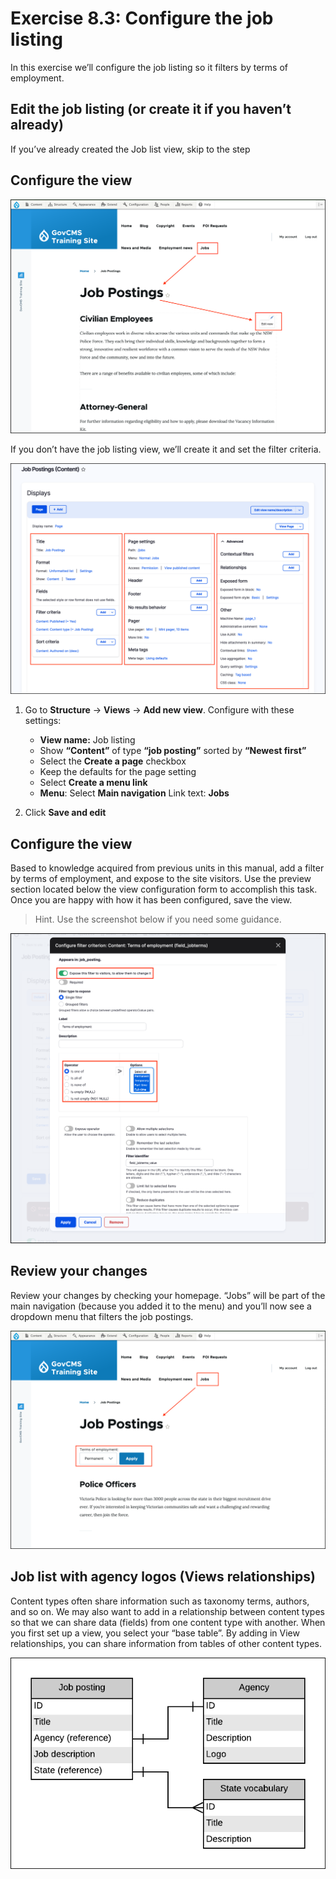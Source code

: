 # Exercise 8.3: Configure the job listing

In this exercise we’ll configure the job listing so it filters by terms of employment.

## Edit the job listing \(or create it if you haven’t already\)

If you’ve already created the Job list view, skip to the step

## Configure the view

![Image of Jobs posting View](../.gitbook/assets/Ex-8-3-Job-Listing-View-1.png)

If you don’t have the job listing view, we’ll create it and set the filter criteria. 

![Image of View settings](../.gitbook/assets/Ex-8-3-Job-Listing-View-2.png)
     
1. Go to **Structure** → **Views** → **Add new view**. Configure with these settings:
   - **View name:** Job listing
   - Show **“Content”** of type **“job posting”** sorted by **“Newest first”**
   - Select the **Create a page** checkbox
   - Keep the defaults for the page setting
   - Select **Create a menu link**
   - **Menu**: Select **Main navigation** Link text: **Jobs**

2. Click **Save and edit**

## Configure the view

Based to knowledge acquired from previous units in this manual, add a filter by terms of employment, and expose to the site visitors. Use the preview section located below the view configuration form to accomplish this task. Once you are happy with how it has been configured, save the view.

> Hint. Use the screenshot below if you need some guidance.

![Image of Filter criteria](../.gitbook/assets/Ex-8-3-Job-Listing-View-3.png)

## Review your changes

Review your changes by checking your homepage. “Jobs” will be part of the main navigation \(because you added it to the menu\) and you’ll now see a dropdown menu that filters the job postings.

![Image of Job listing page with filter](../.gitbook/assets/Ex-8-3-Job-Listing-View-4.png)

## Job list with agency logos \(Views relationships\)

Content types often share information such as taxonomy terms, authors, and so on. We may also want to add in a relationship between content types so that we can share data \(fields\) from one content type with another. When you first set up a view, you select your “base table”. By adding in View relationships, you can share information from tables of other content types.

![Image of Views relationships](../.gitbook/assets/Ex-8-3-Job-Listing-View-5.png)
